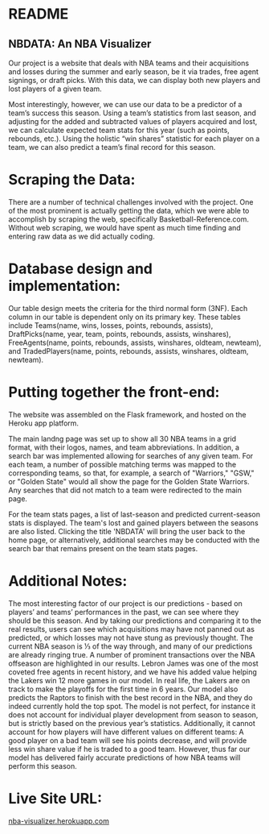 # README
## NBDATA: An NBA Visualizer

Our project is a website that deals with NBA teams and their acquisitions and losses during the summer and early season, be it via trades, free agent signings, or draft picks. With this data, we can display both new players and lost players of a given team.

Most interestingly, however, we can use our data to be a predictor of a team’s success this season. Using a team’s statistics from last season, and adjusting for the added and subtracted values of players acquired and lost, we can calculate expected team stats for this year (such as points, rebounds, etc.). Using the holistic “win shares” statistic for each player on a team, we can also predict a team’s final record for this season.

# Scraping the Data:

There are a number of technical challenges involved with the project. One of the most prominent is actually getting the data, which we were able to accomplish by scraping the web, specifically Basketball-Reference.com. Without web scraping, we would have spent as much time finding and entering raw data as we did actually coding.

# Database design and implementation:

Our table design meets the criteria for the third normal form (3NF). Each column in our table is dependent only on its primary key. These tables include Teams(name, wins, losses, points, rebounds, assists), DraftPicks(name, year, team, points, rebounds, assists, winshares), FreeAgents(name, points, rebounds, assists, winshares, oldteam, newteam), and TradedPlayers(name, points, rebounds, assists, winshares, oldteam, newteam).

# Putting together the front-end:

The website was assembled on the Flask framework, and hosted on the Heroku app platform.

The main landng page was set up to show all 30 NBA teams in a grid format, with their logos, names, and team abbreviations. In addition, a search bar was implemented allowing for searches of any given team. For each team, a number of possible matching terms was mapped to the corresponding teams, so that, for example, a search of "Warriors," "GSW," or "Golden State" would all show the page for the Golden State Warriors. Any searches that did not match to a team were redirected to the main page.

For the team stats pages, a list of last-season and predicted current-season stats is displayed. The team's lost and gained players between the seasons are also listed. Clicking the title 'NBDATA' will bring the user back to the home page, or alternatively, additional searches may be conducted with the search bar that remains present on the team stats pages.

# Additional Notes:

The most interesting factor of our project is our predictions - based on players’ and teams’ performances in the past, we can see where they should be this season. And by taking our predictions and comparing it to the real results, users can see which acquisitions may have not panned out as predicted, or which losses may not have stung as previously thought. The current NBA season is ⅓ of the way through, and many of our predictions are already ringing true. A number of prominent transactions over the NBA offseason are highlighted in our results. Lebron James was one of the most coveted free agents in recent history, and we have his added value helping the Lakers win 12 more games in our model. In real life, the Lakers are on track to make the playoffs for the first time in 6 years. Our model also predicts the Raptors to finish with the best record in the NBA, and they do indeed currently hold the top spot. The model is not perfect, for instance it does not account for individual player development from season to season,  but is strictly based on the previous year’s statistics. Additionally, it cannot account for how players will have different values on different teams: A good player on a bad team will see his points decrease, and will provide less win share value if he is traded to a good team. However, thus far our model has delivered fairly accurate predictions of how NBA teams will perform this season.

# Live Site URL:

[nba-visualizer.herokuapp.com](nba-visualizer.herokuapp.com)
